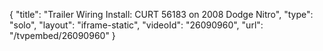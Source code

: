 {
    "title": "Trailer Wiring Install: CURT 56183 on 2008 Dodge Nitro",
    "type": "solo",
    "layout": "iframe-static",
    "videoId": "26090960",
    "url": "\/tvpembed\/26090960"
}